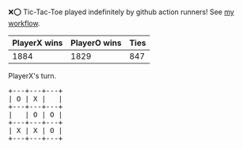 :x::o: Tic-Tac-Toe played indefinitely by github action runners! See [my workflow](.github/workflows/play.yaml).

|PlayerX wins|PlayerO wins|Ties|
|-|-|-|
|1884|1829|847|

PlayerX's turn.

<pre>
+---+---+---+
| O | X |   |
+---+---+---+
|   | O | O |
+---+---+---+
| X | X | O |
+---+---+---+
</pre>